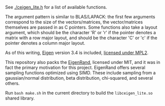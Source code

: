 See [./ceigen_lite.h](./ceigen_lite.h) for a list of available functions.

The argument pattern is similar to BLAS/LAPACK: the first few arguments correspond to the size of the vectors/matrices, the vector/matrices themselves are passed in as C pointers. Some functions also take a layout argument, which should be the character 'R' or 'r' if the pointer denotes a matrix with a row major layout, and should be the character 'C' or 'c' if the pointer denotes a column major layout.

As of this writing, [Eigen](https://gitlab.com/libeigen/eigen/-/tree/master) version 3.4 is included, [licensed under MPL2](https://gitlab.com/libeigen/eigen/-/blob/master/COPYING.README).

This repository also packs the [EigenRand](https://github.com/bab2min/EigenRand), licensed under MIT, and it was in fact the primary motivation for this project. EigenRand offers several sampling functions optimized using SIMD. These include sampling from a gaussian/normal distribution, beta distribution, chi-squared, and several others.

Run `bash make.sh` in the current directory to build the `libceigen_lite.so` shared library.
